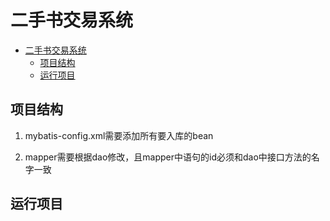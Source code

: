 # 二手书交易系统
<!-- toc -->

- [二手书交易系统](#二手书交易系统)
	- [项目结构](#项目结构)
	- [运行项目](#运行项目)

<!-- tocstop -->
## 项目结构

1. mybatis-config.xml需要添加所有要入库的bean

2. mapper需要根据dao修改，且mapper中语句的id必须和dao中接口方法的名字一致

## 运行项目
